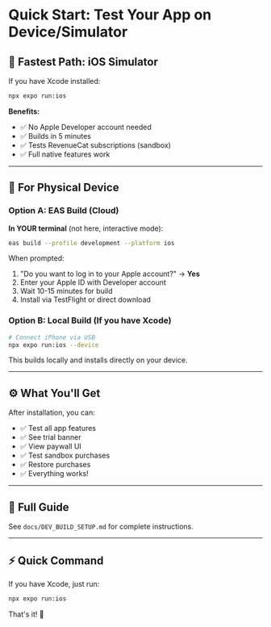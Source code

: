 # Quick Start: Test Your App on Device/Simulator

## 🚀 Fastest Path: iOS Simulator

If you have Xcode installed:

```bash
npx expo run:ios
```

**Benefits:**
- ✅ No Apple Developer account needed
- ✅ Builds in 5 minutes
- ✅ Tests RevenueCat subscriptions (sandbox)
- ✅ Full native features work

---

## 📱 For Physical Device

### Option A: EAS Build (Cloud)

**In YOUR terminal** (not here, interactive mode):

```bash
eas build --profile development --platform ios
```

When prompted:
1. "Do you want to log in to your Apple account?" → **Yes**
2. Enter your Apple ID with Developer account
3. Wait 10-15 minutes for build
4. Install via TestFlight or direct download

### Option B: Local Build (If you have Xcode)

```bash
# Connect iPhone via USB
npx expo run:ios --device
```

This builds locally and installs directly on your device.

---

## ⚙️ What You'll Get

After installation, you can:
- ✅ Test all app features
- ✅ See trial banner
- ✅ View paywall UI
- ✅ Test sandbox purchases
- ✅ Restore purchases
- ✅ Everything works!

---

## 📝 Full Guide

See `docs/DEV_BUILD_SETUP.md` for complete instructions.

---

## ⚡ Quick Command

If you have Xcode, just run:

```bash
npx expo run:ios
```

That's it! 🎉

